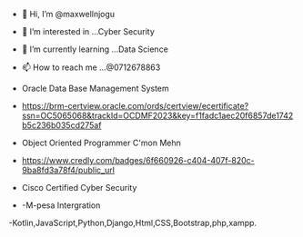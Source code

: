- 👋 Hi, I’m @maxwellnjogu
- 👀 I’m interested in ...Cyber Security
- 🌱 I’m currently learning ...Data Science

- 📫 How to reach me ...@0712678863

- Oracle Data Base Management System

- https://brm-certview.oracle.com/ords/certview/ecertificate?ssn=OC5065068&trackId=OCDMF2023&key=f1fadc1aec20f6857de1742b5c236b035cd275af


- Object Oriented Programmer C'mon Mehn

- https://www.credly.com/badges/6f660926-c404-407f-820c-9ba8fd3a78f4/public_url

- Cisco Certified Cyber Security

- -M-pesa Intergration

-Kotlin,JavaScript,Python,Django,Html,CSS,Bootstrap,php,xampp.
<!---
maxwellnjogu/maxwellnjogu is a ✨ special ✨ repository because its `README.md` (this file) appears on your GitHub profile.
You can click the Preview link to take a look at your changes.
--->
